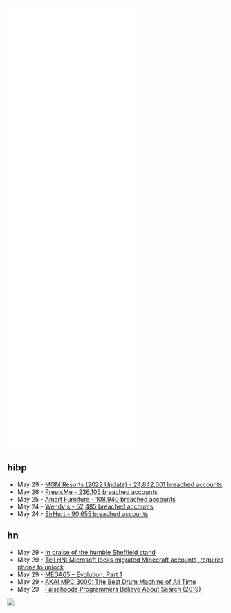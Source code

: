 ![Metrics](https://raw.githubusercontent.com/phixion/phixion/master/metrics.svg)

## hibp

<!--
for https://github.com/phixion/phixion/blob/main/.github/workflows/feeds.yml
-->
<!--START_SECTION:haveibeenpwnd-->
- May 29 - [MGM Resorts (2022 Update) - 24,842,001 breached accounts](https://haveibeenpwned.com/PwnedWebsites#MGM2022Update)
- May 26 - [Preen.Me - 236,105 breached accounts](https://haveibeenpwned.com/PwnedWebsites#PreenMe)
- May 25 - [Amart Furniture - 108,940 breached accounts](https://haveibeenpwned.com/PwnedWebsites#AmartFurniture)
- May 24 - [Wendy's - 52,485 breached accounts](https://haveibeenpwned.com/PwnedWebsites#Wendys)
- May 24 - [SirHurt - 90,655 breached accounts](https://haveibeenpwned.com/PwnedWebsites#SirHurt)
<!--END_SECTION:haveibeenpwnd-->

## hn

<!--
for https://github.com/phixion/phixion/blob/main/.github/workflows/feeds.yml
-->
<!--START_SECTION:hn-->
- May 29 - [In praise of the humble Sheffield stand](https://threadreaderapp.com/thread/1493299809574342659)
- May 29 - [Tell HN: Microsoft locks migrated Minecraft accounts, requires phone to unlock](https://news.ycombinator.com/item?id=31551846)
- May 29 - [MEGA65 – Evolution, Part 1](https://devdef.blogspot.com/2022/05/mega65-evolution-part-1.html)
- May 29 - [AKAI MPC 3000: The Best Drum Machine of All Time](https://audiojive.com/akai-mpc-3000/)
- May 29 - [Falsehoods Programmers Believe About Search (2019)](https://opensourceconnections.com/blog/2019/05/29/falsehoods-programmers-believe-about-search/)
<!--END_SECTION:hn-->

<!--
for https://yhype.me
-->
![](https://hit.yhype.me/github/profile?user_id=13013670)
